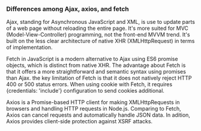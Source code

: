 ### Differences among Ajax, axios, and fetch

Ajax, standing for Asynchronous JavaScript and XML, is use to update parts of a web page without reloading the entire page. It's more suited for MVC (Model-View-Controller) programming, not the front-end MVVM trend. It's built on the less clear architecture of native XHR (XMLHttpRequest) in terms of implementation.

Fetch in JavaScript is a modern alternative to Ajax using ES6 promise objects, which is distinct from native XHR. The advantage about Fetch is that it offers a more straightforward and semantic syntax using promises than Ajax. the key limitation of Fetch is that it does not natively reject HTTP 400 or 500 status errors. When using cookie with Fetch, it requires {credentials: 'include'} configuration to send cookies additional.

Axios is a Promise-based HTTP client for making XMLHttpRequests in browsers and handling HTTP requests in Node.js.  Comparing to Fetch, Axios can cancel requests and automatically handle JSON data. In adition, Axios provides client-side protection against XSRF attacks.
